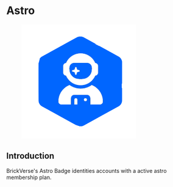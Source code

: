 # Astro

<figure><img src="../../../.gitbook/assets/image (7).png" alt=""><figcaption></figcaption></figure>

## Introduction

BrickVerse's Astro Badge identities accounts with a active astro membership plan.
